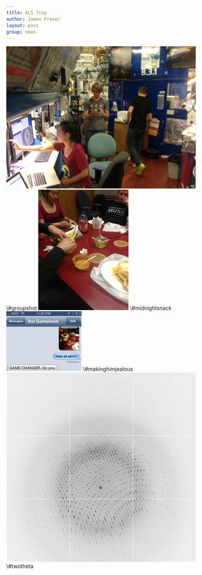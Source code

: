 ```yaml
---
title: ALS Trip
author: James Fraser
layout: post
group: news
---
```

<img src="/static/img/news/als-group.jpg" alt="group" class="img-responsive">
\#groupshot

<img src="/static/img/news/als-snack.jpg" alt="snack" class="img-responsive">
\#midnightsnack

<img src="/static/img/news/als-avi.png" alt="avi" class="img-responsive">
\#makinghimjealous

<img src="/static/img/news/als-two-theta.jpg" alt="avi" class="img-responsive">
\#twotheta
